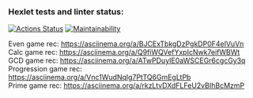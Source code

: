 ### Hexlet tests and linter status:

[![Actions Status](https://github.com/fejjjsan/java-project-61/workflows/hexlet-check/badge.svg)](https://github.com/fejjjsan/java-project-61/actions)
[![Maintainability](https://api.codeclimate.com/v1/badges/285349c1468ae7fd46d8/maintainability)](https://codeclimate.com/github/fejjjsan/java-project-61/maintainability)

Even game rec: https://asciinema.org/a/BJCExTbkgDzPgkDP0F4eIVuVn <br />
Calc game rec: https://asciinema.org/a/Q9fiWQVefYxpIcNwk7eifWBWt <br />
GCD game rec: https://asciinema.org/a/ATwPDuyIE0aWSCEGr6cgcGy3q <br />
Progression game rec: https://asciinema.org/a/Vnc1WudNqlg7PtTQ6GmEgLtPb <br />
Prime game rec: https://asciinema.org/a/rkzLtvDXdFLFeU2vBIhBcMzmP <br />
